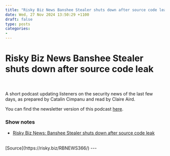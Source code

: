 ```yaml
---
title: "Risky Biz News Banshee Stealer shuts down after source code leak"
date: Wed, 27 Nov 2024 13:50:29 +1100
draft: false
type: posts
categories: 
- 
---
```

# Risky Biz News Banshee Stealer shuts down after source code leak

<br/>

<br/>
A short podcast updating listeners on the security news of the last few days, as prepared by Catalin Cimpanu and read by Claire Aird.

You can find the newsletter version of this podcast [here](https://news.risky.biz).

### Show notes

-   [Risky Biz News: Banshee Stealer shuts down after source code leak](https://news.risky.biz/risky-biz-news-banshee-stealer-shuts-down-after-source-code-leak/)

<br/>
[Source](https://risky.biz/RBNEWS366/)
---
